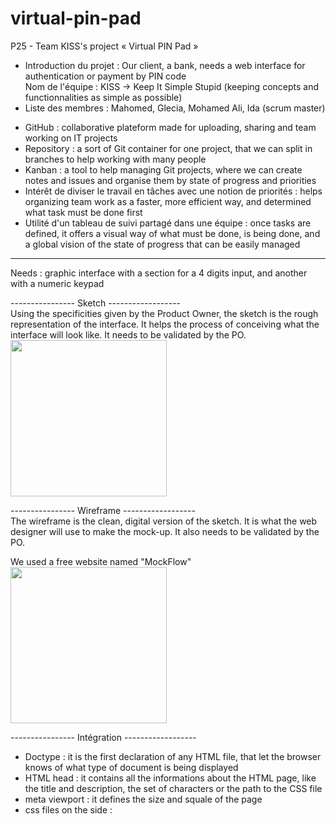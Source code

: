 # virtual-pin-pad
P25 - Team KISS's project « Virtual PIN Pad »

<ul>
    <li>Introduction du projet : Our client, a bank, needs a web interface for authentication or payment by PIN code</li>
    </li>Nom de l'équipe : KISS -> Keep It Simple Stupid (keeping concepts and functionnalities as simple as possible)</li>
    <li>Liste des membres : Mahomed, Glecia, Mohamed Ali, Ida (scrum master)</li>
</ul>

<ul>
    <li>GitHub : collaborative plateform made for uploading, sharing and team working on IT projects</li>
    <li>Repository : a sort of Git container for one project, that we can split in branches to help working with many people</li>
    <li>Kanban : a tool to help managing Git projects, where we can create notes and issues and organise them by state of progress and priorities</li>
    <li>Intérêt de diviser le travail en tâches avec une notion de priorités : helps organizing team work as a faster, more efficient way, and determined what task must be done first</li>
    <li>Utilité d'un tableau de suivi partagé dans une équipe : once tasks are defined, it offers a visual way of what must be done, is being done, and a global vision of the state of progress that can be easily managed</li>
</ul>

<hr>
Needs : graphic interface with a section for a 4 digits input, and another with a numeric keypad

---------------- Sketch ------------------
<br>
Using the specificities given by the Product Owner, the sketch is the rough representation of the interface. It helps the process of conceiving what the interface will look like. It needs to be validated by the PO.
<br>
<img src="https://user-images.githubusercontent.com/64545714/141975849-304892b7-5f7c-4f2b-a3f0-90f4815cf78d.JPG" width="250">


---------------- Wireframe ------------------
<br>
The wireframe is the clean, digital version of the sketch. It is what the web designer will use to make the mock-up. It also needs to be validated by the PO.

We used a free website named "MockFlow"
<br>
<img src="https://user-images.githubusercontent.com/64545714/141993386-3120ff27-cdd4-4e9b-9a7b-86ecf98ada24.png" width="250">


---------------- Intégration ------------------
<ul>
    <li>Doctype : it is the first declaration of any HTML file, that let the browser knows of what type of document is being displayed</li>
    <li>HTML head : it contains all the informations about the HTML page, like the title and description, the set of characters or the path to the CSS file</li>
    <li>meta viewport : it defines the size and squale of the page</li>
    <li>css files on the side : </li>
</ul>

